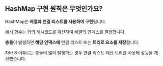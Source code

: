 ## HashMap 구현 원칙은 무엇인가요?

HashMap은 **배열과 연결 리스트를 사용하여 구현**됩니다.

해시 함수는 키의 해시코드를 계산하여 배열의 인덱스를 결정합니다.

**충돌**이 발생하면 **해당 인덱스에** 연결 리스트 또는 **트리로 요소를 저장**합니다.

자바 8 이후로는 충돌이 많이 발생하는 경우 연결 리스트 대신 트리를 사용해 성능을 개선했습니다.
